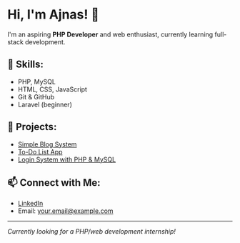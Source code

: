 # Hi, I'm Ajnas! 👋

I'm an aspiring **PHP Developer** and web enthusiast, currently learning full-stack development.

## 🚀 Skills:
- PHP, MySQL
- HTML, CSS, JavaScript
- Git & GitHub
- Laravel (beginner)

## 📂 Projects:
- [Simple Blog System](https://github.com/ajnas-dev/simple-blog)
- [To-Do List App](https://github.com/ajnas-dev/todo-app)
- [Login System with PHP & MySQL](https://github.com/ajnas-dev/php-login)

## 📫 Connect with Me:
- [LinkedIn](https://www.linkedin.com/in/YOUR-LINKEDIN)
- Email: your.email@example.com

---

*Currently looking for a PHP/web development internship!*

